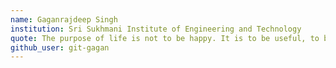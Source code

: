 ```yaml
---
name: Gaganrajdeep Singh
institution: Sri Sukhmani Institute of Engineering and Technology
quote: The purpose of life is not to be happy. It is to be useful, to be honorable, to be compassionate, to have it make some difference that you have lived and lived well.
github_user: git-gagan
---
```

